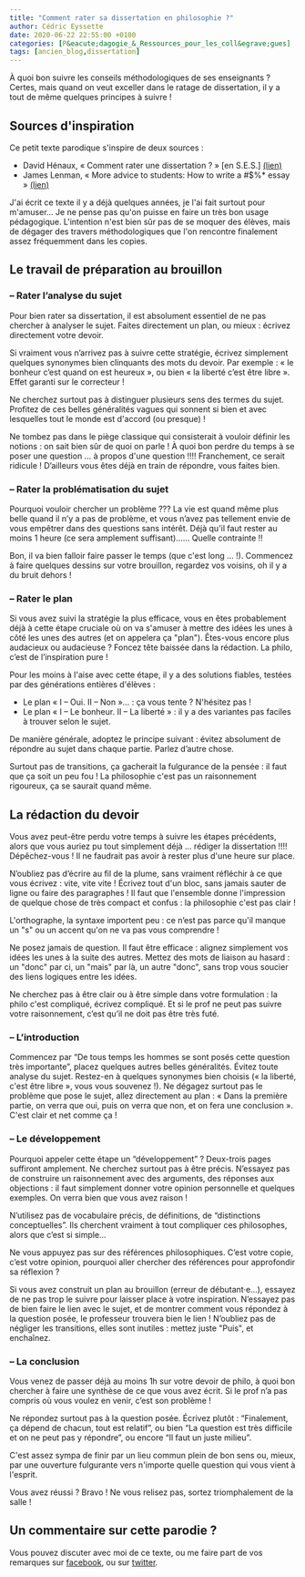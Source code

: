 ```yaml
---
title: "Comment rater sa dissertation en philosophie ?"
author: Cédric Eyssette
date: 2020-06-22 22:55:00 +0100
categories: [P&eacute;dagogie_&_Ressources_pour_les_coll&egrave;gues]
tags: [ancien_blog,dissertation]
---
```


À quoi bon suivre les conseils méthodologiques de ses enseignants ? Certes, mais quand on veut exceller dans le ratage de dissertation, il y a tout de même quelques principes à suivre !

## Sources d'inspiration

Ce petit texte parodique s'inspire de deux sources :

- David Hénaux, « Comment rater une dissertation ? » [en S.E.S.] [(lien)](http://laminutedeses.over-blog.com/article-25271503.html)
- James Lenman, « More advice to students: How to write a #$%* essay » [(lien)](http://insocrateswake.blogspot.fr/2013/06/more-advice-to-students-how-to-write.html)

J'ai écrit ce texte il y a déjà quelques années, je l'ai fait surtout pour m'amuser… Je ne pense pas qu'on puisse en faire un très bon usage pédagogique. L'intention n'est bien sûr pas de se moquer des élèves, mais de dégager des travers méthodologiques que l'on rencontre finalement assez fréquemment dans les copies.

## Le travail de préparation au brouillon

### – Rater l’analyse du sujet

Pour bien rater sa dissertation, il est absolument essentiel de ne pas chercher à analyser le sujet. Faites directement un plan, ou mieux : écrivez directement votre devoir.

Si vraiment vous n’arrivez pas à suivre cette stratégie, écrivez simplement quelques synonymes bien clinquants des mots du devoir. Par exemple : « le bonheur c’est quand on est heureux », ou bien « la liberté c’est être libre ». Effet garanti sur le correcteur !

Ne cherchez surtout pas à distinguer plusieurs sens des termes du sujet. Profitez de ces belles généralités vagues qui sonnent si bien et avec lesquelles tout le monde est d'accord (ou presque) !

Ne tombez pas dans le piège classique qui consisterait à vouloir définir les notions : on sait bien sûr de quoi on parle ! À quoi bon perdre du temps à se poser une question … à propos d'une question !!!! Franchement, ce serait ridicule ! D’ailleurs vous êtes déjà en train de répondre, vous faites bien.

### – Rater la problématisation du sujet

Pourquoi vouloir chercher un problème ??? La vie est quand même plus belle quand il n’y a pas de problème, et vous n’avez pas tellement envie de vous empêtrer dans des questions sans intérêt. Déjà qu'il faut rester au moins 1 heure (ce sera amplement suffisant)…… Quelle contrainte !!

Bon, il va bien falloir faire passer le temps (que c'est long … !). Commencez à faire quelques dessins sur votre brouillon, regardez vos voisins, oh il y a du bruit dehors !

### – Rater le plan

Si vous avez suivi la stratégie la plus efficace, vous en êtes probablement déjà à cette étape cruciale où on va s'amuser à mettre des idées les unes à côté les unes des autres (et on appelera ça "plan"). Êtes-vous encore plus audacieux ou audacieuse ? Foncez tête baissée dans la rédaction. La philo, c’est de l’inspiration pure ! 

Pour les moins à l'aise avec cette étape, il y a des solutions fiables, testées par des générations entières d'élèves :
- Le plan « I – Oui. II – Non »… : ça vous tente ? N'hésitez pas !
- Le plan « I – Le bonheur. II – La liberté » : il y a des variantes pas faciles à trouver selon le sujet.

De manière générale, adoptez le principe suivant : évitez absolument de répondre au sujet dans chaque partie. Parlez d’autre chose. 

Surtout pas de transitions, ça gacherait la fulgurance de la pensée : il faut que ça soit un peu fou ! La philosophie c'est pas un raisonnement rigoureux, ça se saurait quand même.


## La rédaction du devoir

Vous avez peut-être perdu votre temps à suivre les étapes précédents, alors que vous auriez pu tout simplement déjà … rédiger la dissertation !!!! Dépêchez-vous ! Il ne faudrait pas avoir à rester plus d'une heure sur place.

N’oubliez pas d’écrire au fil de la plume, sans vraiment réfléchir à ce que vous écrivez : vite, vite vite ! Écrivez tout d'un bloc, sans jamais sauter de ligne ou faire des paragraphes ! Il faut que l'ensemble donne l'impression de quelque chose de très compact et confus : la philosophie c'est pas clair !

L'orthographe, la syntaxe importent peu : ce n’est pas parce qu'il manque un "s" ou un accent qu'on ne va pas vous comprendre !

Ne posez jamais de question. Il faut être efficace : alignez simplement vos idées les unes à la suite des autres. Mettez des mots de liaison au hasard : un "donc" par ci, un "mais" par là, un autre "donc", sans trop vous soucier des liens logiques entre les idées.

Ne cherchez pas à être clair ou à être simple dans votre formulation : la philo c'est compliqué, écrivez compliqué. Et si le prof ne peut pas suivre votre raisonnement, c’est qu’il ne doit pas être très futé.

### – L’introduction

Commencez par “De tous temps les hommes se sont posés cette question très importante”, placez quelques autres belles généralités.
Évitez toute analyse du sujet. Restez-en à quelques synonymes bien choisis (« la liberté, c'est être libre », vous vous souvenez !).
Ne dégagez surtout pas le problème que pose le sujet, allez directement au plan : « Dans la première partie, on verra que oui, puis on verra que non, et on fera une conclusion ». C'est clair et net comme ça !

### – Le développement

Pourquoi appeler cette étape un “développement” ? Deux-trois pages suffiront amplement. Ne cherchez surtout pas à être précis. N’essayez pas de construire un raisonnement avec des arguments, des réponses aux objections : il faut simplement donner votre opinion personnelle et quelques exemples. On verra bien que vous avez raison !

N’utilisez pas de vocabulaire précis, de définitions, de “distinctions conceptuelles”. Ils cherchent vraiment à tout compliquer ces philosophes, alors que c’est si simple…

Ne vous appuyez pas sur des références philosophiques. C’est votre copie, c’est votre opinion, pourquoi aller chercher des références pour approfondir sa réflexion ?

Si vous avez construit un plan au brouillon (erreur de débutant·e…), essayez de ne pas trop le suivre pour laisser place à votre inspiration. N’essayez pas de bien faire le lien avec le sujet, et de montrer comment vous répondez à la question posée, le professeur trouvera bien le lien ! N’oubliez pas de négliger les transitions, elles sont inutiles : mettez juste "Puis", et enchaînez.

### – La conclusion
Vous venez de passer déjà au moins 1h sur votre devoir de philo, à quoi bon chercher à faire une synthèse de ce que vous avez écrit. Si le prof n’a pas compris où vous voulez en venir, c’est son problème !

Ne répondez surtout pas à la question posée. Écrivez plutôt : “Finalement, ça dépend de chacun, tout est relatif”, ou bien “La question est très difficile et on ne peut pas y répondre”, ou encore “Il faut un juste milieu”.

C'est assez sympa de finir par un lieu commun plein de bon sens ou, mieux, par une ouverture fulgurante vers n'importe quelle question qui vous vient à l'esprit. 

Vous avez réussi ? Bravo ! Ne vous relisez pas, sortez triomphalement de la salle !

## Un commentaire sur cette parodie ?

Vous pouvez discuter avec moi de ce texte, ou me faire part de vos remarques sur [facebook](https://www.facebook.com/cedric.eyssette/), ou sur [twitter](https://twitter.com/Cedric_Eyssette/).